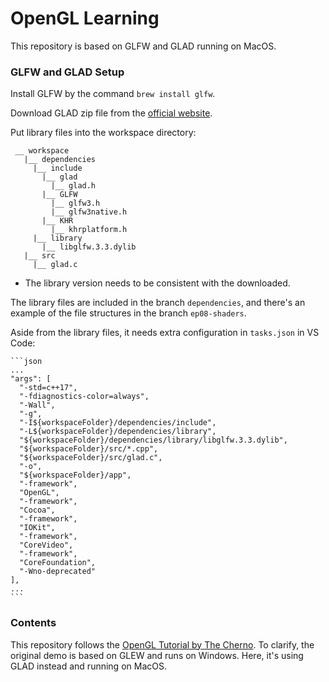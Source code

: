 # OpenGL Learning

This repository is based on GLFW and GLAD running on MacOS. 

### GLFW and GLAD Setup

Install GLFW by the command `brew install glfw`.

Download GLAD zip file from the [official website](https://glad.dav1d.de).

Put library files into the workspace directory:
```
 __ workspace
   |__ dependencies
     |__ include
       |__ glad
         |__ glad.h
       |__ GLFW
         |__ glfw3.h
         |__ glfw3native.h
       |__ KHR
         |__ khrplatform.h
     |__ library
       |__ libglfw.3.3.dylib
   |__ src
     |__ glad.c
```
* The library version needs to be consistent with the downloaded.

The library files are included in the branch `dependencies`, and there's an example of the file structures in the branch `ep08-shaders`.

Aside from the library files, it needs extra configuration in `tasks.json` in VS Code:

    ```json
    ...
    "args": [
      "-std=c++17",
      "-fdiagnostics-color=always",
      "-Wall",
      "-g",
      "-I${workspaceFolder}/dependencies/include",
      "-L${workspaceFolder}/dependencies/library",
      "${workspaceFolder}/dependencies/library/libglfw.3.3.dylib",
      "${workspaceFolder}/src/*.cpp",
      "${workspaceFolder}/src/glad.c",
      "-o",
      "${workspaceFolder}/app",
      "-framework",
      "OpenGL",
      "-framework",
      "Cocoa",
      "-framework",
      "IOKit",
      "-framework",
      "CoreVideo",
      "-framework",
      "CoreFoundation",
      "-Wno-deprecated"
    ],
    ...
    ```

### Contents

This repository follows the [OpenGL Tutorial by The Cherno](https://www.youtube.com/watch?v=W3gAzLwfIP0&list=PLlrATfBNZ98foTJPJ_Ev03o2oq3-GGOS2). To clarify, the original demo is based on GLEW and runs on Windows. Here, it's using GLAD instead and running on MacOS.
